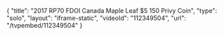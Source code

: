{
    "title": "2017 RP70 FDOI Canada Maple Leaf $5 150 Privy Coin",
    "type": "solo",
    "layout": "iframe-static",
    "videoId": "112349504",
    "url": "\/tvpembed\/112349504"
}